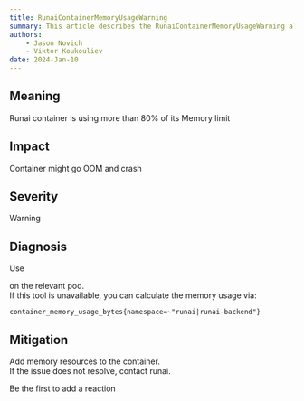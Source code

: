 ```yaml
---
title: RunaiContainerMemoryUsageWarning
summary: This article describes the RunaiContainerMemoryUsageWarning alert.
authors:
    - Jason Novich
    - Viktor Koukouliev
date: 2024-Jan-10
---
```


## Meaning

Runai container is using more than 80% of its Memory limit

## Impact

Container might go OOM and crash

## Severity

Warning

## Diagnosis

Use

on the relevant pod.  
If this tool is unavailable, you can calculate the memory usage via:

`container_memory_usage_bytes{namespace=~"runai|runai-backend"}`

## Mitigation

Add memory resources to the container.  
If the issue does not resolve, contact runai.

Be the first to add a reaction
